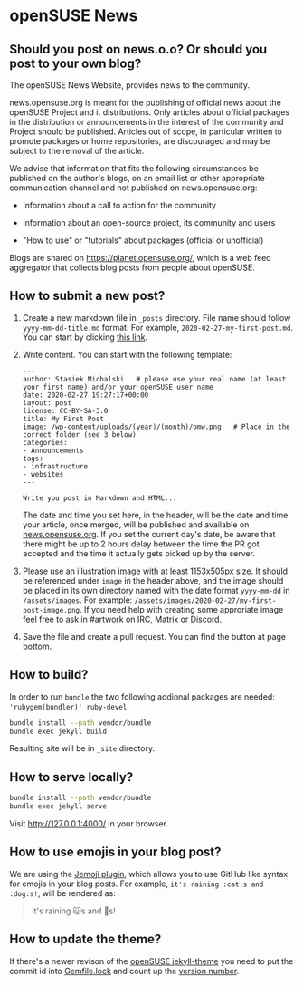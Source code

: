 # openSUSE News

## Should you post on news.o.o? Or should you post to your own blog?

The openSUSE News Website, provides news to the community. 

news.opensuse.org is meant for the publishing of official news about the openSUSE Project and it distributions. Only articles about official packages in the distribution or announcements in the interest of the community and Project should be published. Articles out of scope, in particular written to promote packages or home repositories, are discouraged and may be subject to the removal of the article.

We advise that information that fits the following circumstances be published on the author's blogs, on an email list or other appropriate communication channel and not published on news.opensuse.org:

* Information about a call to action for the community

* Information about an open-source project, its community and users

* "How to use" or "tutorials" about packages (official or unofficial) 

Blogs are shared on <https://planet.opensuse.org/>, which is a web feed aggregator that collects blog posts from people about openSUSE.

## How to submit a new post?

1. Create a new markdown file in `_posts` directory. File name should follow `yyyy-mm-dd-title.md` format. For example, `2020-02-27-my-first-post.md`. You can start by clicking [this link](https://github.com/openSUSE/news-o-o/new/master/?filename=_posts/2020-02-27-my-first-post.md).
        
2. Write content. You can start with the following template:
    ```
    ---
    author: Stasiek Michalski   # please use your real name (at least your first name) and/or your openSUSE user name
    date: 2020-02-27 19:27:17+00:00
    layout: post
    license: CC-BY-SA-3.0
    title: My First Post
    image: /wp-content/uploads/(year)/(month)/omw.png   # Place in the correct folder (see 3 below)
    categories:
    - Announcements
    tags:
    - infrastructure
    - websites
    ---

    Write you post in Markdown and HTML...

    ```
    The date and time you set here, in the header, will be the date and time your article, once merged, will be published and available on [news.opensuse.org](https://news.opensuse.org). If you set the current day's date, be aware that there might be up to 2 hours delay between the time the PR got accepted and the time it actually gets picked up by the server.

3. Please use an illustration image with at least 1153x505px size. It should be referenced under `image` in the header above, and the image should be placed in its own directory named with the date format `yyyy-mm-dd` in `/assets/images`. For example: `/assets/images/2020-02-27/my-first-post-image.png`. If you need help with creating some approriate image feel free to ask in #artwork on IRC, Matrix or Discord.

4. Save the file and create a pull request. You can find the button at page bottom. 

## How to build?

In order to run ``bundle`` the two following addional packages are needed: ``'rubygem(bundler)' ruby-devel``.
```bash
bundle install --path vendor/bundle
bundle exec jekyll build
```

Resulting site will be in `_site` directory.

## How to serve locally?

```bash
bundle install --path vendor/bundle
bundle exec jekyll serve
```

Visit <http://127.0.0.1:4000/> in your browser.

## How to use emojis in your blog post?

We are using the [Jemoji plugin](https://github.com/jekyll/jemoji), which allows you to use GitHub like syntax for emojis in your blog posts.
For example, `it's raining :cat:s and :dog:s!`, will be rendered as:

> it's raining :cat:s and :dog:s!

## How to update the theme?

If there's a newer revison of the [openSUSE jekyll-theme](https://github.com/openSUSE/jekyll-theme) you need to put the commit id into [Gemfile.lock](https://github.com/openSUSE/news-o-o/blob/master/Gemfile.lock#L3) and count up the [version number](https://github.com/openSUSE/news-o-o/blob/master/Gemfile.lock#L5).
